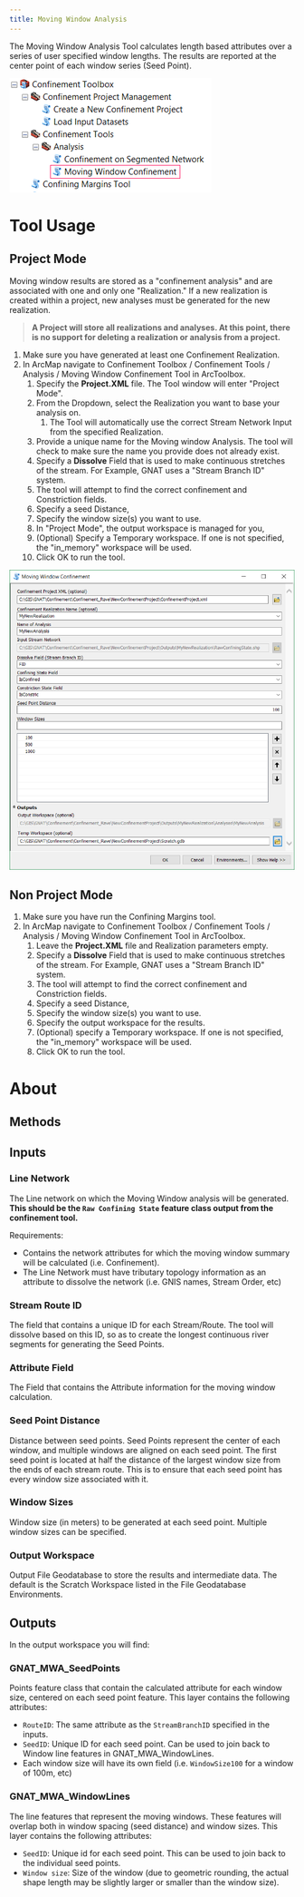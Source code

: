 ```yaml
---
title: Moving Window Analysis
---
```


The Moving Window Analysis Tool calculates length based attributes over a series of user specified window lengths. The results are reported at the center point of each window series (Seed Point).

![](assets/images/ArcToolbox-MovingWindow.png)

# Tool Usage

## Project Mode

Moving window results are stored as a "confinement analysis" and are associated with one and only one "Realization." If a new realization is created within a project, new analyses must be generated for the new realization. 

> **A Project will store all realizations and analyses. At this point, there is no support for deleting a realization or analysis from a project.**

1. Make sure you have generated at least one Confinement Realization.
2. In ArcMap navigate to Confinement Toolbox / Confinement Tools / Analysis / Moving Window Confinement Tool in ArcToolbox.
   1. Specify the **Project.XML** file. The Tool window will enter "Project Mode".
   2. From the Dropdown, select the Realization you want to base your analysis on.
      1. The Tool will automatically use the correct Stream Network Input from the specified Realization.
   3. Provide a unique name for the Moving window Analysis. The tool will check to make sure the name you provide does not already exist.
   4. Specify a **Dissolve** Field that is used to make continuous stretches of the stream. For Example, GNAT uses a "Stream Branch ID" system. 
   5. The tool will attempt to find the correct confinement and Constriction fields.
   6. Specify a seed Distance, 
   7. Specify the window size(s) you want to use.
   8. In "Project Mode", the output workspace is managed for you, 
   9. (Optional) Specify a Temporary workspace.  If one is not specified, the "in_memory" workspace will be used.
   10. Click OK to run the tool.

![](assets/images/MovingWindowToolWindow.PNG)



## Non Project Mode

1. Make sure you have run the Confining Margins tool.
2. In ArcMap navigate to Confinement Toolbox / Confinement Tools / Analysis / Moving Window Confinement Tool in ArcToolbox.
   1. Leave the **Project.XML** file and Realization parameters empty.
   2. Specify a **Dissolve** Field that is used to make continuous stretches of the stream. For Example, GNAT uses a "Stream Branch ID" system. 
   3. The tool will attempt to find the correct confinement and Constriction fields.
   4. Specify a seed Distance, 
   5. Specify the window size(s) you want to use.
   6. Specify the output workspace for the results.
   7. (Optional) specify a Temporary workspace. If one is not specified, the "in_memory" workspace will be used.
   8. Click OK to run the tool.

# About

## Methods

## Inputs ##

### Line Network

The Line network on which the Moving Window analysis will be generated. **This should be the `Raw Confining State` feature class output from the confinement tool.**

Requirements: 

* Contains the network attributes for which the moving window summary will be calculated (i.e. Confinement). 
* The Line Network must have tributary topology information as an attribute to dissolve the network (i.e. GNIS names, Stream Order, etc)

### Stream Route ID

The field that contains a unique ID for each Stream/Route. The tool will dissolve based on this ID, so as to create the longest continuous river segments for generating the Seed Points.

### Attribute Field

The Field that contains the Attribute information for the moving window calculation.

### Seed Point Distance

Distance between seed points. Seed Points represent the center of each window, and multiple windows are aligned on each seed point. The first seed point is located at half the distance of the largest window size from the ends of each stream route. This is to ensure that each seed point has every window size associated with it.

### Window Sizes

Window size (in meters) to be generated at each seed point.  Multiple window sizes can be specified.

### Output Workspace

Output File Geodatabase to store the results and intermediate data. The default is the Scratch Workspace listed in the File Geodatabase Environments.  

## Outputs ##

In the output workspace you will find:

### GNAT_MWA_SeedPoints

Points feature class that contain the calculated attribute for each window size, centered on each seed point feature. This layer contains the following attributes:

* `RouteID`: The same attribute as the `StreamBranchID` specified in the inputs.
* `SeedID`: Unique ID for each seed point. Can be used to join back to Window line features in GNAT_MWA_WindowLines.
* Each window size will have its own field (i.e. `WindowSize100` for a window of 100m, etc)

### GNAT_MWA_WindowLines

The line features that represent the moving windows. These features will overlap both in window spacing (seed distance) and window sizes. This layer contains the following attributes:

* `SeedID`: Unique id for each seed point. This can be used to join back to the individual seed points.
* `Window size`: Size of the window (due to geometric rounding, the actual shape length may be slightly larger or smaller than the window size).